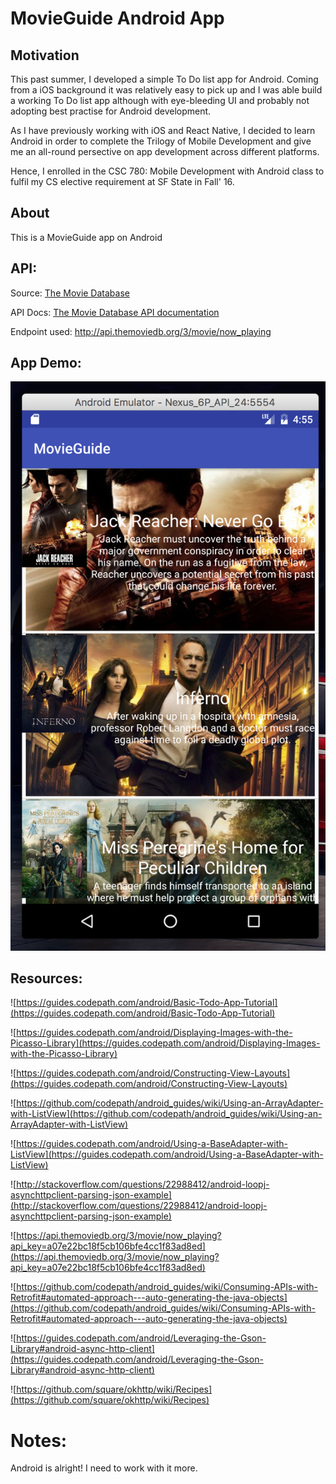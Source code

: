 # MovieGuide Android App

## Motivation

This past summer, I developed a simple To Do list app for Android. Coming from a iOS background it was relatively easy to pick up and I was able build a working To Do list app although with eye-bleeding UI and probably not adopting best practise for Android development.

As I have previously working with iOS and React Native, I decided to learn Android in order to complete the Trilogy of Mobile Development and give me an all-round persective on app development across different platforms.

Hence, I enrolled in the CSC 780: Mobile Development with Android class to fulfil my CS elective requirement at SF State in Fall' 16.

## About

This is a MovieGuide app on Android

## API:

Source: [The Movie Database](https://www.themoviedb.org/)

API Docs: [The Movie Database API documentation](docs.themoviedb.apiary.io)

Endpoint used: http://api.themoviedb.org/3/movie/now_playing

## App Demo:

![MovieGuide demo](MovieGuide.png)

## Resources:

![https://guides.codepath.com/android/Basic-Todo-App-Tutorial](https://guides.codepath.com/android/Basic-Todo-App-Tutorial)

![https://guides.codepath.com/android/Displaying-Images-with-the-Picasso-Library](https://guides.codepath.com/android/Displaying-Images-with-the-Picasso-Library)

![https://guides.codepath.com/android/Constructing-View-Layouts](https://guides.codepath.com/android/Constructing-View-Layouts)

![https://github.com/codepath/android_guides/wiki/Using-an-ArrayAdapter-with-ListView](https://github.com/codepath/android_guides/wiki/Using-an-ArrayAdapter-with-ListView)

![https://guides.codepath.com/android/Using-a-BaseAdapter-with-ListView](https://guides.codepath.com/android/Using-a-BaseAdapter-with-ListView)

![http://stackoverflow.com/questions/22988412/android-loopj-asynchttpclient-parsing-json-example](http://stackoverflow.com/questions/22988412/android-loopj-asynchttpclient-parsing-json-example)

![https://api.themoviedb.org/3/movie/now_playing?api_key=a07e22bc18f5cb106bfe4cc1f83ad8ed](https://api.themoviedb.org/3/movie/now_playing?api_key=a07e22bc18f5cb106bfe4cc1f83ad8ed)

![https://github.com/codepath/android_guides/wiki/Consuming-APIs-with-Retrofit#automated-approach---auto-generating-the-java-objects](https://github.com/codepath/android_guides/wiki/Consuming-APIs-with-Retrofit#automated-approach---auto-generating-the-java-objects)

![https://guides.codepath.com/android/Leveraging-the-Gson-Library#android-async-http-client](https://guides.codepath.com/android/Leveraging-the-Gson-Library#android-async-http-client)

![https://github.com/square/okhttp/wiki/Recipes](https://github.com/square/okhttp/wiki/Recipes)

# Notes:

Android is alright! I need to work with it more.

